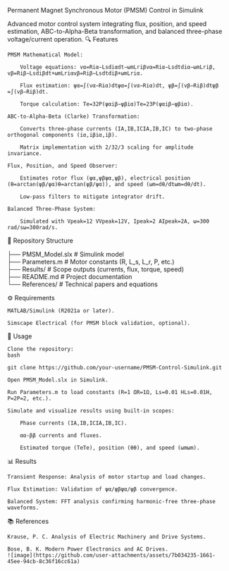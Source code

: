 Permanent Magnet Synchronous Motor (PMSM) Control in Simulink

Advanced motor control system integrating flux, position, and speed estimation, ABC-to-Alpha-Beta transformation, and balanced three-phase voltage/current operation.
🔍 Features

    PMSM Mathematical Model:

        Voltage equations: vα=Riα−Lsdiαdt−ωmLriβvα​=Riα​−Ls​dtdiα​​−ωm​Lr​iβ​, vβ=Riβ−Lsdiβdt+ωmLriαvβ​=Riβ​−Ls​dtdiβ​​+ωm​Lr​iα​.

        Flux estimation: ψα=∫(vα−Riα)dtψα​=∫(vα​−Riα​)dt, ψβ=∫(vβ−Riβ)dtψβ​=∫(vβ​−Riβ​)dt.

        Torque calculation: Te=32P(ψαiβ−ψβiα)Te​=23​P(ψα​iβ​−ψβ​iα​).

    ABC-to-Alpha-Beta (Clarke) Transformation:

        Converts three-phase currents (IA,IB,ICIA​,IB​,IC​) to two-phase orthogonal components (iα,iβiα​,iβ​).

        Matrix implementation with 2/32/3 scaling for amplitude invariance.

    Flux, Position, and Speed Observer:

        Estimates rotor flux (ψα,ψβψα​,ψβ​), electrical position (θ=arctan⁡(ψβ/ψα)θ=arctan(ψβ​/ψα​)), and speed (ωm=dθ/dtωm​=dθ/dt).

        Low-pass filters to mitigate integrator drift.

    Balanced Three-Phase System:

        Simulated with Vpeak=12 VVpeak​=12V, Ipeak=2 AIpeak​=2A, ω=300 rad/sω=300rad/s.

📂 Repository Structure

├── PMSM_Model.slx             # Simulink model  
├── Parameters.m               # Motor constants (R, L_s, L_r, P, etc.)  
├── Results/                   # Scope outputs (currents, flux, torque, speed)  
├── README.md                  # Project documentation  
└── References/                # Technical papers and equations  

⚙️ Requirements

    MATLAB/Simulink (R2021a or later).

    Simscape Electrical (for PMSM block validation, optional).

🚀 Usage

    Clone the repository:
    bash

    git clone https://github.com/your-username/PMSM-Control-Simulink.git  

    Open PMSM_Model.slx in Simulink.

    Run Parameters.m to load constants (R=1 ΩR=1Ω, Ls=0.01 HLs​=0.01H, P=2P=2, etc.).

    Simulate and visualize results using built-in scopes:

        Phase currents (IA,IB,ICIA​,IB​,IC​).

        αα-ββ currents and fluxes.

        Estimated torque (TeTe​), position (θθ), and speed (ωmωm​).

📊 Results

    Transient Response: Analysis of motor startup and load changes.

    Flux Estimation: Validation of ψα/ψβψα​/ψβ​ convergence.

    Balanced System: FFT analysis confirming harmonic-free three-phase waveforms.

📚 References

    Krause, P. C. Analysis of Electric Machinery and Drive Systems.

    Bose, B. K. Modern Power Electronics and AC Drives.
    ![image](https://github.com/user-attachments/assets/7b034235-1661-45ee-94cb-8c36f16cc61a)

